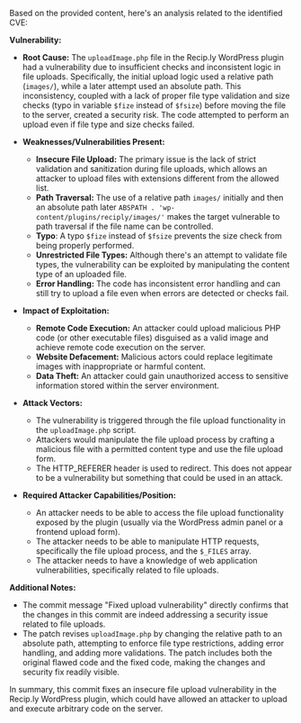 Based on the provided content, here's an analysis related to the identified CVE:

**Vulnerability:**

*   **Root Cause:** The `uploadImage.php` file in the Recip.ly WordPress plugin had a vulnerability due to insufficient checks and inconsistent logic in file uploads. Specifically, the initial upload logic used a relative path (`images/`), while a later attempt used an absolute path. This inconsistency, coupled with a lack of proper file type validation and size checks (typo in variable `$fize` instead of `$fsize`) before moving the file to the server, created a security risk. The code attempted to perform an upload even if file type and size checks failed.

*   **Weaknesses/Vulnerabilities Present:**
    *   **Insecure File Upload:** The primary issue is the lack of strict validation and sanitization during file uploads, which allows an attacker to upload files with extensions different from the allowed list.
    *   **Path Traversal:** The use of a relative path `images/` initially and then an absolute path later `ABSPATH . 'wp-content/plugins/reciply/images/'` makes the target vulnerable to path traversal if the file name can be controlled.
    *   **Typo**: A typo `$fize` instead of `$fsize` prevents the size check from being properly performed.
    *   **Unrestricted File Types:** Although there's an attempt to validate file types, the vulnerability can be exploited by manipulating the content type of an uploaded file.
    *   **Error Handling:** The code has inconsistent error handling and can still try to upload a file even when errors are detected or checks fail.
*   **Impact of Exploitation:**
    *   **Remote Code Execution:** An attacker could upload malicious PHP code (or other executable files) disguised as a valid image and achieve remote code execution on the server.
    *   **Website Defacement:** Malicious actors could replace legitimate images with inappropriate or harmful content.
    *   **Data Theft:** An attacker could gain unauthorized access to sensitive information stored within the server environment.
*   **Attack Vectors:**
    *   The vulnerability is triggered through the file upload functionality in the `uploadImage.php` script.
    *   Attackers would manipulate the file upload process by crafting a malicious file with a permitted content type and use the file upload form.
    *   The HTTP_REFERER header is used to redirect. This does not appear to be a vulnerability but something that could be used in an attack.

*   **Required Attacker Capabilities/Position:**
    *   An attacker needs to be able to access the file upload functionality exposed by the plugin (usually via the WordPress admin panel or a frontend upload form).
    *   The attacker needs to be able to manipulate HTTP requests, specifically the file upload process, and the `$_FILES` array.
    *  The attacker needs to have a knowledge of web application vulnerabilities, specifically related to file uploads.

**Additional Notes:**

*   The commit message "Fixed upload vulnerability" directly confirms that the changes in this commit are indeed addressing a security issue related to file uploads.
*   The patch revises `uploadImage.php` by changing the relative path to an absolute path, attempting to enforce file type restrictions, adding error handling, and adding more validations. The patch includes both the original flawed code and the fixed code, making the changes and security fix readily visible.

In summary, this commit fixes an insecure file upload vulnerability in the Recip.ly WordPress plugin, which could have allowed an attacker to upload and execute arbitrary code on the server.